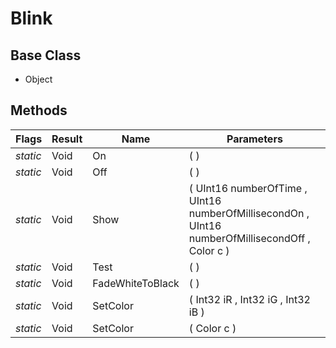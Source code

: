 # Blink
## Base Class
- Object
## Methods
Flags|Result|Name|Parameters
-|-|-|-
*static*|Void|On|( )
*static*|Void|Off|( )
*static*|Void|Show|( UInt16 numberOfTime , UInt16 numberOfMillisecondOn , UInt16 numberOfMillisecondOff , Color c )
*static*|Void|Test|( )
*static*|Void|FadeWhiteToBlack|( )
*static*|Void|SetColor|( Int32 iR , Int32 iG , Int32 iB )
*static*|Void|SetColor|( Color c )
